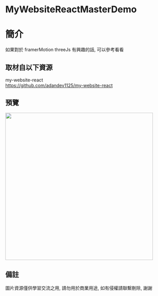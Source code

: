 # MyWebsiteReactMasterDemo

簡介
==================================
如果對於 framerMotion threeJs 有興趣的話, 可以參考看看                               

取材自以下資源
--------
my-website-react           
https://github.com/adandev1125/my-website-react                                                                                                                     
                                                                                                                                                                       
預覽
--------
<p align="left">
  <img src="https://i.imgur.com/d4IROg3.png" width="460"/>
</p> 

備註
--------
圖片資源僅供學習交流之用, 請勿用於商業用途, 如有侵權請聯繫刪除, 謝謝   
